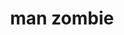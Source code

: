 ---
layout: people&body
title: man zombie
emoji: man_zombie
permalink: 🧟‍♂️.html
image: assets/img/3moji/man_zombie.png
---